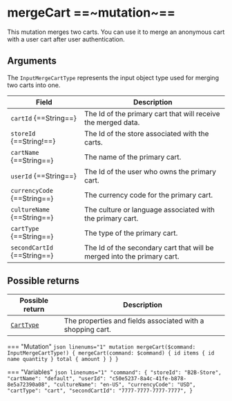 # mergeCart ==~mutation~==

This mutation merges two carts. You can use it to merge an anonymous cart with a user cart after user authentication.

## Arguments

The `InputMergeCartType` represents the input object type used for merging two carts into one. 

| Field                              | Description                                                              |
|----------------------------------- |--------------------------------------------------------------------------|
| `cartId` {==String==}              | The Id of the primary cart that will receive the merged data.            |
| `storeId` {==String!==}            | The Id of the store associated with the carts.                           |
| `cartName` {==String==}            | The name of the primary cart.                                            |
| `userId` {==String==}              | The Id of the user who owns the primary cart.                            |
| `currencyCode` {==String==}        | The currency code for the primary cart.                                  |
| `cultureName` {==String==}         | The culture or language associated with the primary cart.                |
| `cartType` {==String==}            | The type of the primary cart.                                            |
| `secondCartId` {==String==}        | The Id of the secondary cart that will be merged into the primary cart.  |

## Possible returns

| Possible return                                          	| Description                                                 	|
|---------------------------------------------------------	|------------------------------------------------------------	|
| [`CartType`](../objects/cart-type.md)                   	|  The properties and fields associated with a shopping cart.  	|


=== "Mutation"
    ```json linenums="1"
    mutation mergeCart($command: InputMergeCartType!) {
      mergeCart(command: $command) {
        id
        items {
          id
          name
          quantity
        }
        total {
          amount
        }
      }
    }
    ```

=== "Variables"
    ```json linenums="1"
    "command": {
        "storeId": "B2B-Store",
        "cartName": "default",
        "userId": "c50e5237-8a4c-41fe-b878-8e5a72390a08",
        "cultureName": "en-US",
        "currencyCode": "USD",
        "cartType": "cart",
        "secondCartId": "7777-7777-7777-7777",
    }
    ```